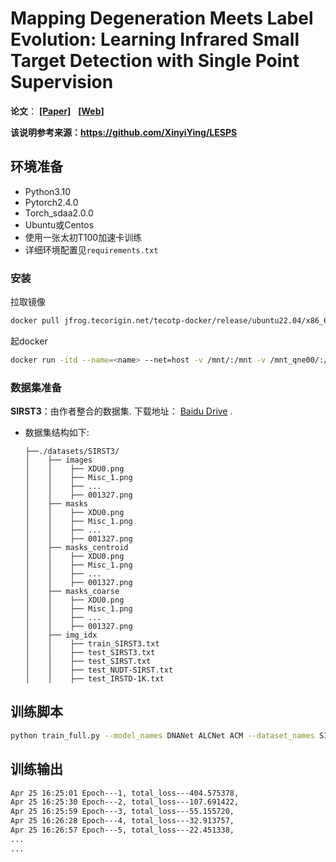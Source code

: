 # Mapping Degeneration Meets Label Evolution: Learning Infrared Small Target Detection with Single Point Supervision

**论文**：&nbsp;[**[Paper]**](https://arxiv.org/pdf/2304.01484.pdf) &nbsp; [**[Web]**](https://xinyiying.github.io/LESPS/) <br>

**该说明参考来源：https://github.com/XinyiYing/LESPS**

## 环境准备
- Python3.10
- Pytorch2.4.0
- Torch_sdaa2.0.0
- Ubuntu或Centos
- 使用一张太初T100加速卡训练
- 详细环境配置见`requirements.txt`

### 安装
拉取镜像
```bash
docker pull jfrog.tecorigin.net/tecotp-docker/release/ubuntu22.04/x86_64/pytorch:2.0.0-torch_sdaa2.0.0
```
起docker
```bash
docker run -itd --name=<name> --net=host -v /mnt/:/mnt -v /mnt_qne00/:/mnt_qne00 -p 22 -p 8080 -p 8888 --privileged --device=/dev/tcaicard20 --device=/dev/tcaicard21 --device=/dev/tcaicard22 --device=/dev/tcaicard23 --cap-add SYS_PTRACE --cap-add SYS_ADMIN --shm-size 300g jfrog.tecorigin.net/tecotp-docker/release/ubuntu22.04/x86_64/pytorch:2.0.0-torch_sdaa2.0.0 /bin/bash
```

### 数据集准备
**SIRST3**：由作者整合的数据集.
下载地址： [Baidu Drive](https://pan.baidu.com/s/1NT2jdjS4wrliYYP0Rt4nXw?pwd=m6ui) .

* 数据集结构如下:
  ```
  ├──./datasets/SIRST3/
  │    ├── images
  │    │    ├── XDU0.png
  │    │    ├── Misc_1.png
  │    │    ├── ...
  │    │    ├── 001327.png
  │    ├── masks
  │    │    ├── XDU0.png
  │    │    ├── Misc_1.png
  │    │    ├── ...
  │    │    ├── 001327.png
  │    ├── masks_centroid
  │    │    ├── XDU0.png
  │    │    ├── Misc_1.png
  │    │    ├── ...
  │    │    ├── 001327.png
  │    ├── masks_coarse
  │    │    ├── XDU0.png
  │    │    ├── Misc_1.png
  │    │    ├── ...
  │    │    ├── 001327.png
  │    ├── img_idx
  │    │    ├── train_SIRST3.txt
  │    │    ├── test_SIRST3.txt  
  │    │    ├── test_SIRST.txt
  │    │    ├── test_NUDT-SIRST.txt
  │    │    ├── test_IRSTD-1K.txt
  ```
## 训练脚本
```bash
python train_full.py --model_names DNANet ALCNet ACM --dataset_names SIRST3 --label_type 'full'
```

## 训练输出
```bash
Apr 25 16:25:01 Epoch---1, total_loss---404.575378,
Apr 25 16:25:30 Epoch---2, total_loss---107.691422,
Apr 25 16:25:59 Epoch---3, total_loss---55.155720,
Apr 25 16:26:28 Epoch---4, total_loss---32.913757,
Apr 25 16:26:57 Epoch---5, total_loss---22.451338,
...
...
```
